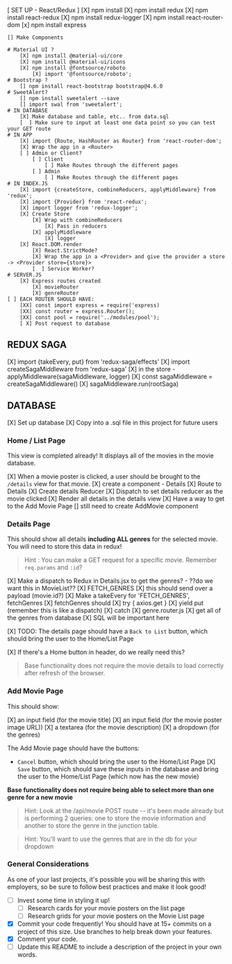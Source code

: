[ SET UP - React/Redux ]
    [X] npm install
    [X] npm install redux 
    [X] npm install react-redux
    [X] npm install redux-logger
    [X] npm install react-router-dom
    [x] npm install express
    
    [] Make Components
        
    # Material UI ?
        [X] npm install @material-ui/core
        [X] npm install @material-ui/icons
        [X] npm install @fontsource/roboto
            [X] import '@fontsource/roboto';
    # Bootstrap ?
        [] npm install react-bootstrap bootstrap@4.6.0
    # SweetAlert?
        [] npm install sweetalert --save
        [] import swal from 'sweetalert';
    # IN DATABASE
        [X] Make database and table, etc.. from data.sql
        [  ] Make sure to input at least one data point so you can test your GET route
    # IN APP
        [X] import {Route, HashRouter as Router} from 'react-router-dom';
        [X] Wrap the app in a <Router>
        [ ] Admin or Client?
            [ ] Client
                [ ] Make Routes through the different pages
            [ ] Admin
                [ ] Make Routes through the different pages
    # IN INDEX.JS 
        [X] import {createStore, combineReducers, applyMiddleware} from 'redux';
        [X] import {Provider} from 'react-redux';
        [X] import logger from 'redux-logger';
        [X] Create Store
            [X] Wrap with combineReducers
                [X] Pass in reducers
            [X] applyMiddleware
                [X] logger
        [X] React.DOM.render
            [X] React.StrictMode?
            [X] Wrap the app in a <Provider> and give the provider a store -> <Provider store={store}>
            [  ] Service Worker?
    # SERVER.JS
        [X] Express routes created
            [X] movieRouter
            [X] genreRouter
    [ ] EACH ROUTER SHOULD HAVE:
        [XX] const import express = require('express)
        [XX] const router = express.Router();
        [XX] const pool = require('../modules/pool');
        [ X] Post request to database

## REDUX SAGA
   [X] import {takeEvery, put} from 'redux-saga/effects'
   [X] import createSagaMiddleware from 'redux-saga'
      [X] in the store - applyMiddleware(sagaMiddleware, logger)
   [X] const sagaMiddleware = createSagaMiddleware()
   [X] sagaMiddleware.run(rootSaga)

## DATABASE
[X] Set up database
    [X] Copy into a .sql file in this project for future users

### Home / List Page

This view is completed already! It displays all of the movies in the movie database. 

[X] When a movie poster is clicked, a user should be brought to the `/details` view for that movie.
    [X] create a component - Details
    [X] Route to Details
    [X] Create details Reducer
    [X] Dispatch to set details reducer as the movie clicked
    [X] Render all details in the details view
[X] Have a way to get to the Add Movie Page
    [] still need to create AddMovie component


### Details Page

This should show all details **including ALL genres** for the selected movie. You will need to store this data in redux!

 > Hint : You can make a GET request for a specific movie. Remember `req.params` and `:id`?

 [X] Make a dispatch to Redux in Details.jsx to get the genres? - ??do we want this in MovieList??
    [X] FETCH_GENRES
    [X] this should send over a payload (movie.id?)
 [X] Make a takeEvery for 'FETCH_GENRES', fetchGenres
 [X] fetchGenres should
    [X] try { axios.get }
    [X] yield put (remember this is like a dispatch)
    [X] catch
[X] genre.router.js
    [X] get all of the genres from database 
    [X] SQL will be important here

[X] TODO: The details page should have a `Back to List` button, which should bring the user to the Home/List Page

[X] If there's a Home button in header, do we really need this?

> Base functionality does not require the movie details to load correctly after refresh of the browser.

### Add Movie Page

This should show:

[X] an input field (for the movie title)
[X] an input field (for the movie poster image URL))
[X] a textarea (for the movie description)
[X] a dropdown (for the genres)

The Add Movie page should have the buttons:

- `Cancel` button, which should bring the user to the Home/List Page
[X] `Save` button, which should save these inputs in the database and bring the user to the Home/List Page (which now has the new movie)

**Base functionality does not require being able to select more than one genre for a new movie**

> Hint: Look at the /api/movie POST route -- it's been made already but is performing 2 queries: one to store the movie information and another to store the genre in the junction table.

> Hint: You'll want to use the genres that are in the db for your dropdown

### General Considerations

As one of your last projects, it's possible you will be sharing this with employers, so be sure to follow best practices and make it look good!

- [ ] Invest some time in styling it up!
    - [ ] Research cards for your movie posters on the list page
    - [ ] Research grids for your movie posters on the Movie List page
- [X] Commit your code frequently! You should have at 15+ commits on a project of this size. Use branches to help break down your features.
- [X] Comment your code.
- [ ] Update this README to include a description of the project in your own words.